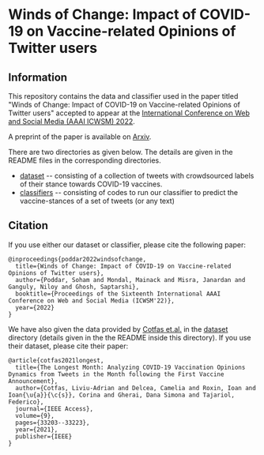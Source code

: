 # Winds of Change: Impact of COVID-19 on Vaccine-related Opinions of Twitter users

## Information
This repository contains the data and classifier used in the paper titled "Winds of Change: Impact of COVID-19 on Vaccine-related Opinions of Twitter users" accepted to appear at the [International Conference on Web and Social Media (AAAI ICWSM) 2022](https://www.icwsm.org/2022/index.html/ "ICWSM Website").

A preprint of the paper is available on [Arxiv](https://arxiv.org "Paper on  Arxiv").

There are two directories as given below. The details are given in the README files in the corresponding directories.
- [dataset](./dataset) -- consisting of a collection of tweets with crowdsourced labels of their stance towards COVID-19 vaccines.
- [classifiers](./classifiers) -- consisting of codes to run our classifier to predict the vaccine-stances of a set of tweets (or any text)


## Citation
If you use either our dataset or classifier, please cite the following paper:
```
@inproceedings{poddar2022windsofchange,
  title={Winds of Change: Impact of COVID-19 on Vaccine-related Opinions of Twitter users},
  author={Poddar, Soham and Mondal, Mainack and Misra, Janardan and Ganguly, Niloy and Ghosh, Saptarshi},
  booktitle={Proceedings of the Sixteenth International AAAI Conference on Web and Social Media (ICWSM'22)},
  year={2022}
}
```


We have also given the data provided by [Cotfas et.al.](https://github.com/liviucotfas/covid-19-vaccination-hesitancy "original repository") in the [dataset](./dataset) directory (details given in the the README inside this directory). If you use their dataset, please cite their paper:
```
@article{cotfas2021longest,
  title={The Longest Month: Analyzing COVID-19 Vaccination Opinions Dynamics from Tweets in the Month following the First Vaccine Announcement},
  author={Cotfas, Liviu-Adrian and Delcea, Camelia and Roxin, Ioan and Ioan{\u{a}}{\c{s}}, Corina and Gherai, Dana Simona and Tajariol, Federico},
  journal={IEEE Access},
  volume={9},
  pages={33203--33223},
  year={2021},
  publisher={IEEE}
}
```
